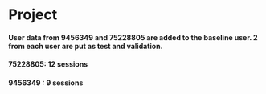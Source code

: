 # Project

#### User data from 9456349 and 75228805 are added to the baseline user. 2 from each user are put as test and validation.
#### 75228805: 12 sessions
#### 9456349 : 9 sessions 
